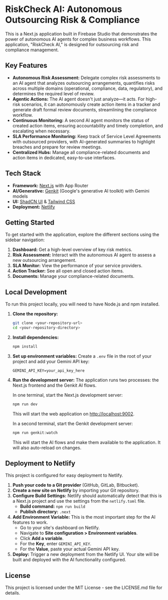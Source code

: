 # RiskCheck AI: Autonomous Outsourcing Risk & Compliance

This is a Next.js application built in Firebase Studio that demonstrates the power of autonomous AI agents for complex business workflows. This application, "RiskCheck AI," is designed for outsourcing risk and compliance management.

## Key Features

*   **Autonomous Risk Assessment:** Delegate complex risk assessments to an AI agent that analyzes outsourcing arrangements, quantifies risks across multiple domains (operational, compliance, data, regulatory), and determines the required level of review.
*   **Agentic Actions:** The AI agent doesn't just analyze—it acts. For high-risk scenarios, it can autonomously create action items in a tracker and generate draft formal review documents, streamlining the compliance workflow.
*   **Continuous Monitoring:** A second AI agent monitors the status of created action items, ensuring accountability and timely completion, and escalating when necessary.
*   **SLA Performance Monitoring:** Keep track of Service Level Agreements with outsourced providers, with AI-generated summaries to highlight breaches and prepare for review meetings.
*   **Centralized Hubs:** Manage all compliance-related documents and action items in dedicated, easy-to-use interfaces.

## Tech Stack

*   **Framework:** [Next.js](https://nextjs.org/) with App Router
*   **AI/Generative:** [Genkit](https://firebase.google.com/docs/genkit) (Google's generative AI toolkit) with Gemini models
*   **UI:** [ShadCN UI](https://ui.shadcn.com/) & [Tailwind CSS](https://tailwindcss.com/)
*   **Deployment:** [Netlify](https://www.netlify.com/)

## Getting Started

To get started with the application, explore the different sections using the sidebar navigation:

1.  **Dashboard:** Get a high-level overview of key risk metrics.
2.  **Risk Assessment:** Interact with the autonomous AI agent to assess a new outsourcing arrangement.
3.  **SLA Monitor:** View the performance of your service providers.
4.  **Action Tracker:** See all open and closed action items.
5.  **Documents:** Manage your compliance-related documents.

## Local Development

To run this project locally, you will need to have Node.js and npm installed.

1.  **Clone the repository:**
    ```bash
    git clone <your-repository-url>
    cd <your-repository-directory>
    ```

2.  **Install dependencies:**
    ```bash
    npm install
    ```

3.  **Set up environment variables:**
    Create a `.env` file in the root of your project and add your Gemini API key:
    ```
    GEMINI_API_KEY=your_api_key_here
    ```

4.  **Run the development server:**
    The application runs two processes: the Next.js frontend and the Genkit AI flows.

    In one terminal, start the Next.js development server:
    ```bash
    npm run dev
    ```
    This will start the web application on [http://localhost:9002](http://localhost:9002).

    In a second terminal, start the Genkit development server:
    ```bash
    npm run genkit:watch
    ```
    This will start the AI flows and make them available to the application. It will also auto-reload on changes.

## Deployment to Netlify

This project is configured for easy deployment to Netlify.

1.  **Push your code to a Git provider** (GitHub, GitLab, Bitbucket).
2.  **Create a new site on Netlify** by importing your Git repository.
3.  **Configure Build Settings:** Netlify should automatically detect that this is a Next.js project and use the settings from the `netlify.toml` file.
    *   **Build command:** `npm run build`
    *   **Publish directory:** `.next`
4.  **Add Environment Variable:** This is the most important step for the AI features to work.
    *   Go to your site's dashboard on Netlify.
    *   Navigate to **Site configuration > Environment variables**.
    *   Click **Add a variable**.
    *   For the **Key**, enter `GEMINI_API_KEY`.
    *   For the **Value**, paste your actual Gemini API key.
5.  **Deploy:** Trigger a new deployment from the Netlify UI. Your site will be built and deployed with the AI functionality configured.

## License

This project is licensed under the MIT License - see the LICENSE.md file for details.
